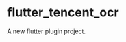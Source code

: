 <!--
 * @Description: 
 * @Author: MrLiuYS
 * @Date: 2020-03-05 10:25:14
 * @LastEditors: MrLiuYS
 * @LastEditTime: 2020-03-05 10:39:59
 -->
# flutter_tencent_ocr

A new flutter plugin project.

